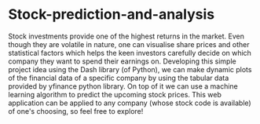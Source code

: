# Stock-prediction-and-analysis
Stock investments provide one of the highest returns in the market. Even though they are volatile in nature, one can visualise share prices and other statistical factors which helps the keen investors carefully decide on which company they want to spend their earnings on.   Developing this simple project idea using the Dash library (of Python), we can make dynamic plots of the financial data of a specific company by using the tabular data provided by yfinance python library. On top of it we can use a machine learning algorithm to predict the upcoming stock prices. This web application can be applied to any company (whose stock code is available) of one's choosing, so feel free to explore!
